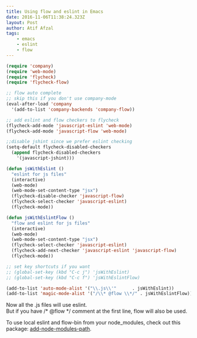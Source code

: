 ```yaml
---
title: Using flow and eslint in Emacs
date: 2016-11-06T11:38:24.323Z
layout: Post
author: Atif Afzal
tags:
    - emacs
    - eslint
    - flow
---
```


```lisp
(require 'company)
(require 'web-mode)
(require 'flycheck)
(require 'flycheck-flow)

;; flow auto complete
;; skip this if you don't use company-mode
(eval-after-load 'company
  '(add-to-list 'company-backends 'company-flow))

;; add eslint and flow checkers to flycheck
(flycheck-add-mode 'javascript-eslint 'web-mode)
(flycheck-add-mode 'javascript-flow 'web-mode)

;;disable jshint since we prefer eslint checking
(setq-default flycheck-disabled-checkers
  (append flycheck-disabled-checkers
    '(javascript-jshint)))

(defun jsWithEslint ()
  "eslint for js files"
  (interactive)
  (web-mode)
  (web-mode-set-content-type "jsx")
  (flycheck-disable-checker 'javascript-flow)
  (flycheck-select-checker 'javascript-eslint)
  (flycheck-mode))

(defun jsWithEslintFlow ()
  "flow and eslint for js files"
  (interactive)
  (web-mode)
  (web-mode-set-content-type "jsx")
  (flycheck-select-checker 'javascript-eslint)
  (flycheck-add-next-checker 'javascript-eslint 'javascript-flow)
  (flycheck-mode))

;; set key shortcuts if you want
;; (global-set-key (kbd "C-c j") 'jsWithEslint)
;; (global-set-key (kbd "C-c f") 'jsWithEslintFlow)

(add-to-list 'auto-mode-alist '("\\.js\\'"      . jsWithEslint))
(add-to-list 'magic-mode-alist '("/\\* @flow \\*/" . jsWithEslintFlow))
```

Now all the .js files will use eslint.  
But if you have /\* @flow \*/ comment at the first line, flow will also be used.

To use local eslint and flow-bin from your node_modules, check out this package: [add-node-modules-path](https://github.com/codesuki/add-node-modules-path).